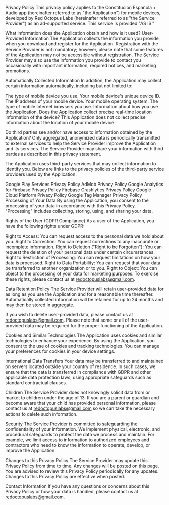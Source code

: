 Privacy Policy
This privacy policy applies to the Constitución Española + Audio app (hereinafter referred to as "the Application") for mobile devices, developed by Red Octopus Labs (hereinafter referred to as "the Service Provider") as an ad-supported service. This service is provided "AS IS."

What information does the Application obtain and how is it used?
User-Provided Information
The Application collects the information you provide when you download and register for the Application. Registration with the Service Provider is not mandatory; however, please note that some features of the Application may not be accessible without registration.
The Service Provider may also use the information you provide to contact you occasionally with important information, required notices, and marketing promotions.

Automatically Collected Information
In addition, the Application may collect certain information automatically, including but not limited to:

The type of mobile device you use.
Your mobile device's unique device ID.
The IP address of your mobile device.
Your mobile operating system.
The type of mobile Internet browsers you use.
Information about how you use the Application.
Does the Application collect precise real-time location information of the device?
This Application does not collect precise information about the location of your mobile device.

Do third parties see and/or have access to information obtained by the Application?
Only aggregated, anonymized data is periodically transmitted to external services to help the Service Provider improve the Application and its services. The Service Provider may share your information with third parties as described in this privacy statement.

The Application uses third-party services that may collect information to identify you. Below are links to the privacy policies of the third-party service providers used by the Application:

Google Play Services Privacy Policy
AdMob Privacy Policy
Google Analytics for Firebase Privacy Policy
Firebase Crashlytics Privacy Policy
Google Cloud Platform Privacy Policy
Google Tag Manager Privacy Policy
Processing of Your Data
By using the Application, you consent to the processing of your data in accordance with this Privacy Policy. "Processing" includes collecting, storing, using, and sharing your data.

Rights of the User (GDPR Compliance)
As a user of the Application, you have the following rights under GDPR:

Right to Access: You can request access to the personal data we hold about you.
Right to Correction: You can request corrections to any inaccurate or incomplete information.
Right to Deletion ("Right to be Forgotten"): You can request the deletion of your personal data under certain circumstances.
Right to Restriction of Processing: You can request limitations on how your data is processed.
Right to Data Portability: You can request that your data be transferred to another organization or to you.
Right to Object: You can object to the processing of your data for marketing purposes.
To exercise these rights, please contact us at redoctopuslabs@gmail.com.

Data Retention Policy
The Service Provider will retain user-provided data for as long as you use the Application and for a reasonable time thereafter. Automatically collected information will be retained for up to 24 months and may then be stored in aggregate.

If you wish to delete user-provided data, please contact us at redoctopuslabs@gmail.com. Please note that some or all of the user-provided data may be required for the proper functioning of the Application.

Cookies and Similar Technologies
The Application uses cookies and similar technologies to enhance your experience. By using the Application, you consent to the use of cookies and tracking technologies. You can manage your preferences for cookies in your device settings.

International Data Transfers
Your data may be transferred to and maintained on servers located outside your country of residence. In such cases, we ensure that the data is transferred in compliance with GDPR and other applicable data protection laws, using appropriate safeguards such as standard contractual clauses.

Children
The Service Provider does not knowingly solicit data from or market to children under the age of 13.
If you are a parent or guardian and become aware that your child has provided personal information, please contact us at redoctopuslabs@gmail.com so we can take the necessary actions to delete such information.

Security
The Service Provider is committed to safeguarding the confidentiality of your information. We implement physical, electronic, and procedural safeguards to protect the data we process and maintain. For example, we limit access to information to authorized employees and contractors who need to know the information to operate, develop, or improve the Application.

Changes to this Privacy Policy
The Service Provider may update this Privacy Policy from time to time. Any changes will be posted on this page. You are advised to review this Privacy Policy periodically for any updates. Changes to this Privacy Policy are effective when posted.

Contact Information
If you have any questions or concerns about this Privacy Policy or how your data is handled, please contact us at redoctopuslabs@gmail.com.
